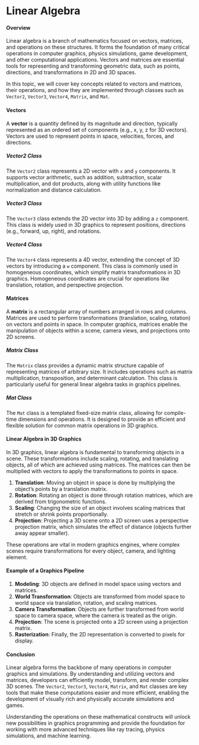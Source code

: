 # Linear Algebra


#### Overview
Linear algebra is a branch of mathematics focused on vectors, matrices, and operations on these structures. It forms the foundation of many critical operations in computer graphics, physics simulations, game development, and other computational applications. Vectors and matrices are essential tools for representing and transforming geometric data, such as points, directions, and transformations in 2D and 3D spaces.

In this topic, we will cover key concepts related to vectors and matrices, their operations, and how they are implemented through classes such as `Vector2`, `Vector3`, `Vector4`, `Matrix`, and `Mat`.

#### Vectors
A **vector** is a quantity defined by its magnitude and direction, typically represented as an ordered set of components (e.g., x, y, z for 3D vectors). Vectors are used to represent points in space, velocities, forces, and directions.

##### Vector2 Class
The `Vector2` class represents a 2D vector with `x` and `y` components. It supports vector arithmetic, such as addition, subtraction, scalar multiplication, and dot products, along with utility functions like normalization and distance calculation.

##### Vector3 Class
The `Vector3` class extends the 2D vector into 3D by adding a `z` component. This class is widely used in 3D graphics to represent positions, directions (e.g., forward, up, right), and rotations.

##### Vector4 Class
The `Vector4` class represents a 4D vector, extending the concept of 3D vectors by introducing a `w` component. This class is commonly used in homogeneous coordinates, which simplify matrix transformations in 3D graphics. Homogeneous coordinates are crucial for operations like translation, rotation, and perspective projection.

#### Matrices
A **matrix** is a rectangular array of numbers arranged in rows and columns. Matrices are used to perform transformations (translation, scaling, rotation) on vectors and points in space. In computer graphics, matrices enable the manipulation of objects within a scene, camera views, and projections onto 2D screens.

##### Matrix Class
The `Matrix` class provides a dynamic matrix structure capable of representing matrices of arbitrary size. It includes operations such as matrix multiplication, transposition, and determinant calculation. This class is particularly useful for general linear algebra tasks in graphics pipelines.

##### Mat Class
The `Mat` class is a templated fixed-size matrix class, allowing for compile-time dimensions and operations. It is designed to provide an efficient and flexible solution for common matrix operations in 3D graphics.

#### Linear Algebra in 3D Graphics
In 3D graphics, linear algebra is fundamental to transforming objects in a scene. These transformations include scaling, rotating, and translating objects, all of which are achieved using matrices. The matrices can then be multiplied with vectors to apply the transformations to points in space.

1. **Translation**: Moving an object in space is done by multiplying the object’s points by a translation matrix.
2. **Rotation**: Rotating an object is done through rotation matrices, which are derived from trigonometric functions.
3. **Scaling**: Changing the size of an object involves scaling matrices that stretch or shrink points proportionally.
4. **Projection**: Projecting a 3D scene onto a 2D screen uses a perspective projection matrix, which simulates the effect of distance (objects further away appear smaller).

These operations are vital in modern graphics engines, where complex scenes require transformations for every object, camera, and lighting element.

#### Example of a Graphics Pipeline
1. **Modeling**: 3D objects are defined in model space using vectors and matrices.
2. **World Transformation**: Objects are transformed from model space to world space via translation, rotation, and scaling matrices.
3. **Camera Transformation**: Objects are further transformed from world space to camera space, where the camera is treated as the origin.
4. **Projection**: The scene is projected onto a 2D screen using a projection matrix.
5. **Rasterization**: Finally, the 2D representation is converted to pixels for display.

#### Conclusion
Linear algebra forms the backbone of many operations in computer graphics and simulations. By understanding and utilizing vectors and matrices, developers can efficiently model, transform, and render complex 3D scenes. The `Vector2`, `Vector3`, `Vector4`, `Matrix`, and `Mat` classes are key tools that make these computations easier and more efficient, enabling the development of visually rich and physically accurate simulations and games.

Understanding the operations on these mathematical constructs will unlock new possibilities in graphics programming and provide the foundation for working with more advanced techniques like ray tracing, physics simulations, and machine learning.